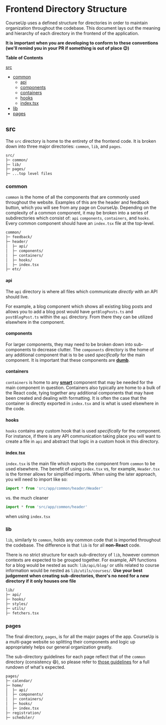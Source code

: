 # Frontend Directory Structure

CourseUp uses a defined structure for directories in order to maintain organization throughout the codebase. This document lays out the meaning and hierarchy of each directory in the frontend of the application.

**It is important when you are developing to conform to these conventions (we'll remind you in your PR if something is out of place :wink:)**

**Table of Contents**

[src](#src)

- [common](#common)
  - [api](#api)
  - [components](#components)
  - [containers](#containers)
  - [hooks](#hooks)
  - [index.tsx](#indextsx)
- [lib](#lib)
- [pages](#pages)

<!-- TODO: Add tests to file structures/section about tests once they're used -->

## src

The `src` directory is home to the entirety of the frontend code. It is broken down into three major directories: `common`, `lib`, and `pages`.

```txt
src/
├─ common/
├─ lib/
├─ pages/
├─ ...top level files

```

### common

`common` is the home of all the components that are commonly used throughout the website. Examples of this are the header and feedback button, which you will see from any page on CourseUp. Depending on the complexity of a common component, it may be broken into a series of subdirectories which consist of: `api` `components`, `containers`, and `hooks`. Every common component should have an `index.tsx` file at the top-level.

```txt
common/
├─ feedback/
├─ header/
│  ├─ api/
│  ├─ components/
│  ├─ containers/
│  ├─ hooks/
│  ├─ index.tsx
├─ etc/

```

#### api

The `api` directory is where all files which communicate _directly_ with an API should live.

For example, a blog component which shows all existing blog posts and allows you to add a blog post would have `getBlogPosts.ts` and `postBlogPost.ts` within the `api` directory. From there they can be utilized elsewhere in the component.

#### components

For larger components, they may need to be broken down into sub-components to decrease clutter. The `components` directory is the home of any additional component that is to be used _specifically_ for the main component. It is important that these components are **[dumb](https://www.digitalocean.com/community/tutorials/react-smart-dumb-components)**.

#### containers

`containers` is home to any **[smart](https://www.digitalocean.com/community/tutorials/react-smart-dumb-components)** component that may be needed for the main component in question. Containers also typically are home to a bulk of the React code, tying together any additional components that may have been created and dealing with formatting. It is often the case that the container is directly exported in `index.tsx` and is what is used elsewhere in the code.

#### hooks

`hooks` contains any custom hook that is used _specifically_ for the component. For instance, if there is any API communication taking place you will want to create a file in `api` and abstract that logic in a custom hook in this directory.

#### index.tsx

`index.tsx` is the main file which exports the component from `common` to be used elsewhere. The benefit of using `index.tsx` vs, for example, `Header.tsx` is the former allows for simplified imports. When using the later approach, you will need to import like so:

```ts
import * from 'src/app/common/header/Header'
```

vs. the much cleaner

```ts
import * from 'src/app/common/header'
```

when using `index.tsx`

### lib

`lib`, similarly to `common`, holds any common code that is imported throughout the codebase. The difference is that `lib` is for all **non-React** code.

There is no strict structure for each sub-directory of `lib`, however common contexts are expected to be grouped together. For example, API functions for a blog would be nested as such: `lib/api/blog/` or utils related to course information would be nested as `lib/utils/courses/`.
**Use your best judgement when creating sub-directories, there's no need for a new directory if it only houses one file**

```txt
lib/
├─ api/
├─ hooks/
├─ styles/
├─ utils/
├─ fetchers.tsx

```

### pages

The final directory, `pages`, is for all the major pages of the app. CourseUp is a multi-page website so splitting their components and logic up appropriately helps our general organization greatly.

The sub-directory guidelines for each page reflect that of the `common` directory (consistency :smile:), so please refer to [those guidelines](#api) for a full rundown of what's expected.

```txt
pages/
├─ calendar/
├─ home/
│  ├─ api/
│  ├─ components/
│  ├─ containers/
│  ├─ hooks/
│  ├─ index.tsx
├─ registration/
├─ scheduler/

```
